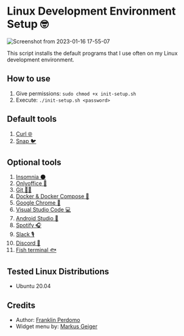 # Linux Development Environment Setup 🤓
![Screenshot from 2023-01-16 17-55-07](https://user-images.githubusercontent.com/92344582/212771353-1b9c9188-861d-4209-811c-1b40e3a7ccc4.png)

This script installs the default programs that I use often on my Linux development environment.

## How to use
1. Give permissions: `sudo chmod +x init-setup.sh`  
2. Execute: `./init-setup.sh <password>`

## Default tools
1. [Curl 🌐](https://curl.se/)
2. [Snap 🐦](https://snapcraft.io/docs/installing-snap-on-ubuntu)

## Optional tools
1. [Insomnia 🌑](https://insomnia.rest/download)
2. [Onlyoffice 📃](https://www.onlyoffice.com/)
3. [Git 👨‍💻](https://git-scm.com/)
4. [Docker & Docker Compose 🐳](https://www.docker.com/)
5. [Google Chrome 🔎](https://www.google.com/intl/es/chrome/?brand=YTUH&gclid=Cj0KCQjw_7KXBhCoARIsAPdPTfgwWCrhGi51XzOTteYA2WEGwQKSe44Qd1Xd0TwE4EKAQ7ZmZ1WUiZ4aAmx_EALw_wcB&gclsrc=aw.ds)
6. [Visual Studio Code 💻](https://code.visualstudio.com/)
7. [Android Studio 📱](https://developer.android.com/studio?hl=es-419&gclid=Cj0KCQjw_7KXBhCoARIsAPdPTfjn_-ZwRMmDmv-MpvEYjZ5YkOECYQuR2JBV-MRVr0QPKTkLzxffGLEaAoUeEALw_wcB&gclsrc=aw.ds)
8. [Spotify 🎧](https://www.spotify.com/)
9. [Slack 🎙](https://slack.com/)
10. [Discord 💬](https://discord.com/)
11. [Fish terminal 🐟](https://fishshell.com/)

## Tested Linux Distributions
- Ubuntu 20.04

## Credits
- Author: [Franklin Perdomo](https://github.com/perdomofranklindev)
- Widget menu by: [Markus Geiger](https://github.com/blurayne)
